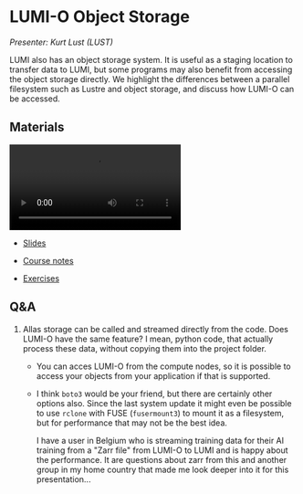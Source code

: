 # LUMI-O Object Storage

*Presenter: Kurt Lust (LUST)*

LUMI also has an object storage system. It is useful as a staging location
to transfer data to LUMI, but some programs may also benefit from accessing the 
object storage directly.
We highlight the differences
between a parallel filesystem such as Lustre and object storage, and discuss how
LUMI-O can be accessed.


## Materials

<!--
Materials will be made available during and after the lecture
-->

<video src="https://462000265.lumidata.eu/2day-20241210/recordings/10-ObjectStorage.mp4" controls="controls"></video>

-   [Slides](https://462000265.lumidata.eu/2day-20241210/files/LUMI-2day-20241210-10-ObjectStorage.pdf)

-   [Course notes](10-ObjectStorage.md)

-   [Exercises](E10-ObjectStorage.md)

<!--
-   A video recording will follow.
-->


## Q&A

1.  Allas storage can be called and streamed directly from the code. Does LUMI-O have the same feature? I mean, python code, that actually process these data, without copying them into the project folder.

    -   You can acces LUMI-O from the compute nodes, so it is possible to access your objects from your application if that is supported.

    -   I think `boto3` would be your friend, but there are certainly other options also. Since the last system update it might even be possible to use `rclone` with FUSE (`fusermount3`) to mount it as a filesystem, but for performance that may not be the best idea.

        I have a user in Belgium who is streaming training data for their AI training from a "Zarr file" from LUMI-O to LUMI and is happy about the performance. It are questions about zarr from this and another group in my home country that made me look deeper into it for this presentation...


